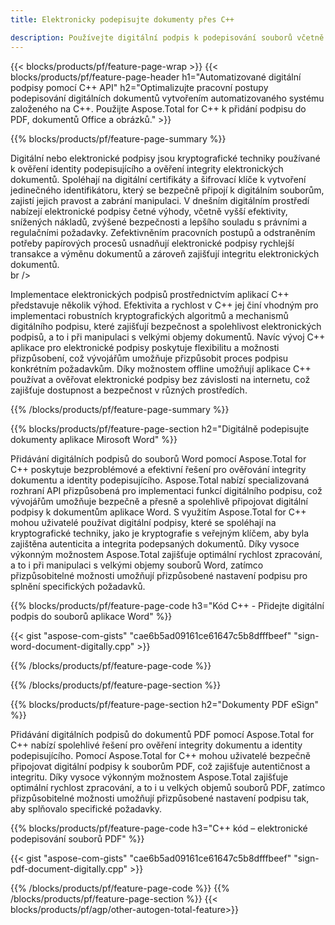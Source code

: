 ```yaml
---
title: Elektronicky podepisujte dokumenty přes C++ 

description: Používejte digitální podpis k podepisování souborů včetně aplikací Microsoft Word, Excel, PowerPoint, PDF a obrázků prostřednictvím aplikace C++. Přidejte elektronický podpis online prostřednictvím aplikace.
---
```


{{< blocks/products/pf/feature-page-wrap >}}
{{< blocks/products/pf/feature-page-header h1="Automatizované digitální podpisy pomocí C++ API" h2="Optimalizujte pracovní postupy podepisování digitálních dokumentů vytvořením automatizovaného systému založeného na C++. Použijte Aspose.Total for C++ k přidání podpisu do PDF, dokumentů Office a obrázků." >}}

{{% blocks/products/pf/feature-page-summary %}}

Digitální nebo elektronické podpisy jsou kryptografické techniky používané k ověření identity podepisujícího a ověření integrity elektronických dokumentů. Spoléhají na digitální certifikáty a šifrovací klíče k vytvoření jedinečného identifikátoru, který se bezpečně připojí k digitálním souborům, zajistí jejich pravost a zabrání manipulaci. V dnešním digitálním prostředí nabízejí elektronické podpisy četné výhody, včetně vyšší efektivity, snížených nákladů, zvýšené bezpečnosti a lepšího souladu s právními a regulačními požadavky. Zefektivněním pracovních postupů a odstraněním potřeby papírových procesů usnadňují elektronické podpisy rychlejší transakce a výměnu dokumentů a zároveň zajišťují integritu elektronických dokumentů. <br /> br />

Implementace elektronických podpisů prostřednictvím aplikací C++ představuje několik výhod. Efektivita a rychlost v C++ jej činí vhodným pro implementaci robustních kryptografických algoritmů a mechanismů digitálního podpisu, které zajišťují bezpečnost a spolehlivost elektronických podpisů, a to i při manipulaci s velkými objemy dokumentů. Navíc vývoj C++ aplikace pro elektronické podpisy poskytuje flexibilitu a možnosti přizpůsobení, což vývojářům umožňuje přizpůsobit proces podpisu konkrétním požadavkům. Díky možnostem offline umožňují aplikace C++ používat a ověřovat elektronické podpisy bez závislosti na internetu, což zajišťuje dostupnost a bezpečnost v různých prostředích. 

{{% /blocks/products/pf/feature-page-summary  %}}

{{% blocks/products/pf/feature-page-section  h2="Digitálně podepisujte dokumenty aplikace Mirosoft Word" %}}

Přidávání digitálních podpisů do souborů Word pomocí Aspose.Total for C++ poskytuje bezproblémové a efektivní řešení pro ověřování integrity dokumentu a identity podepisujícího. Aspose.Total nabízí specializovaná rozhraní API přizpůsobená pro implementaci funkcí digitálního podpisu, což vývojářům umožňuje bezpečně a přesně a spolehlivě připojovat digitální podpisy k dokumentům aplikace Word. S využitím Aspose.Total for C++ mohou uživatelé používat digitální podpisy, které se spoléhají na kryptografické techniky, jako je kryptografie s veřejným klíčem, aby byla zajištěna autenticita a integrita podepsaných dokumentů. Díky vysoce výkonným možnostem Aspose.Total zajišťuje optimální rychlost zpracování, a to i při manipulaci s velkými objemy souborů Word, zatímco přizpůsobitelné možnosti umožňují přizpůsobené nastavení podpisu pro splnění specifických požadavků. 

{{% blocks/products/pf/feature-page-code h3="Kód C++ - Přidejte digitální podpis do souborů aplikace Word" %}}

{{< gist "aspose-com-gists" "cae6b5ad09161ce61647c5b8dfffbeef" "sign-word-document-digitally.cpp" >}}

{{% /blocks/products/pf/feature-page-code  %}}

{{% /blocks/products/pf/feature-page-section %}}

{{% blocks/products/pf/feature-page-section  h2="Dokumenty PDF eSign" %}}

Přidávání digitálních podpisů do dokumentů PDF pomocí Aspose.Total for C++ nabízí spolehlivé řešení pro ověření integrity dokumentu a identity podepisujícího.  Pomocí Aspose.Total for C++ mohou uživatelé bezpečně připojovat digitální podpisy k souborům PDF, což zajišťuje autentičnost a integritu. Díky vysoce výkonným možnostem Aspose.Total zajišťuje optimální rychlost zpracování, a to i u velkých objemů souborů PDF, zatímco přizpůsobitelné možnosti umožňují přizpůsobené nastavení podpisu tak, aby splňovalo specifické požadavky.

{{% blocks/products/pf/feature-page-code h3="C++ kód – elektronické podepisování souborů PDF" %}}

{{< gist "aspose-com-gists" "cae6b5ad09161ce61647c5b8dfffbeef" "sign-pdf-document-digitally.cpp" >}}

{{% /blocks/products/pf/feature-page-code  %}}
{{% /blocks/products/pf/feature-page-section %}}
{{< blocks/products/pf/agp/other-autogen-total-feature>}}